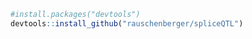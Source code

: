 
<!-- Modify xxx.Rmd, not xxx.md! -->

``` r
#install.packages("devtools")
devtools::install_github("rauschenberger/spliceQTL")
```
